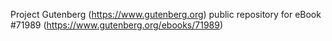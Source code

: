 Project Gutenberg (https://www.gutenberg.org) public repository
for eBook #71989 (https://www.gutenberg.org/ebooks/71989)
